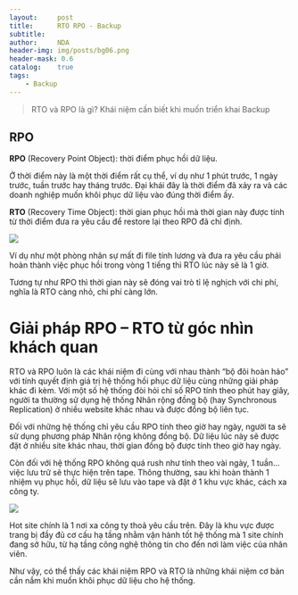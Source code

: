 ```yaml
---
layout:     post
title:      RTO RPO - Backup
subtitle:   
author:     NDA
header-img: img/posts/bg06.png
header-mask: 0.6
catalog:    true
tags:
    - Backup
---
```


>RTO và RPO là gì? Khái niệm cần biết khi muốn triển khai Backup

RPO
-----

**RPO** (Recovery Point Object): thời điểm phục hồi dữ liệu.

Ở thời điểm này là một thời điểm rất cụ thể, ví dụ như 1 phút trước, 1 ngày trước, tuần trước hay tháng trước. Đại khái đây là thời điểm đã xảy ra và các doanh nghiệp muốn khôi phục dữ liệu vào đúng thời điểm ấy.

**RTO** (Recovery Time Object): thời gian phục hồi mà thời gian này được tính từ thời điểm đưa ra yêu cầu để restore lại theo RPO đã chỉ định.

![](https://vnexperts.vn/images/page/RPO-RTO/RPO-RTO-1.jpg)

Ví dụ như một phòng nhân sự mất đi file tính lương và đưa ra yêu cầu phải hoàn thành việc phục hồi trong vòng 1 tiếng thì RTO lúc này sẽ là 1 giờ.

Tương tự như RPO thì thời gian này sẽ đóng vai trò tỉ lệ nghịch với chi phí, nghĩa là RTO càng nhỏ, chi phí càng lớn.

# Giải pháp RPO – RTO từ góc nhìn khách quan

RTO và RPO luôn là các khái niệm đi cùng với nhau thành “bộ đôi hoàn hảo” với tính quyết định giá trị hệ thống hồi phục dữ liệu cùng những giải pháp khác đi kèm. Với một số hệ thống đòi hỏi chỉ số RPO tính theo phút hay giây, người ta thường sử dụng hệ thống Nhân rộng đồng bộ (hay Synchronous Replication) ở nhiều website khác nhau và được đồng bộ liên tục.

Đối với những hệ thống chỉ yêu cầu RPO tính theo giờ hay ngày, người ta sẽ sử dụng phương pháp Nhân rộng không đồng bộ. Dữ liệu lúc này sẽ được đặt ở nhiều site khác nhau, thời gian đồng bộ được tính theo giờ hay ngày.

Còn đối với hệ thống RPO không quá rush như tính theo vài ngày, 1 tuần… việc lưu trữ sẽ thực hiện trên tape. Thông thường, sau khi hoàn thành 1 nhiệm vụ phục hồi, dữ liệu sẽ lưu vào tape và đặt ở 1 khu vực khác, cách xa công ty.

![](https://vnexperts.vn/images/page/RPO-RTO/RPO-RTO-2.jpg)

Hot site chính là 1 nơi xa công ty thoả yêu cầu trên. Đây là khu vực được trang bị đầy đủ cơ cấu hạ tầng nhằm vận hành tốt hệ thống mà 1 site chính đang sở hữu, từ hạ tầng công nghệ thông tin cho đến nơi làm việc của nhân viên.

Như vậy, có thể thấy các khái niệm RPO và RTO là những khái niệm cơ bản cần nắm khi muốn khôi phục dữ liệu cho hệ thống.